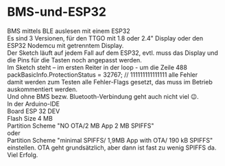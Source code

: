 # BMS-und-ESP32
BMS mittels BLE auslesen mit einem ESP32 <br>
Es sind 3 Versionen, für den TTGO mit 1.8 oder 2.4" Display oder den ESP32 Nodemcu mit getrenntem Display.<br>
Der Sketch läuft auf jedem Fall auf dem ESP32, evtl. muss das Display und die Pins für die Tasten noch angepasst werden.<br>
Im Sketch steht – im ersten Reiter in der loop -  um die Zeile 488<br>
packBasicInfo.ProtectionStatus = 32767;                  // 111111111111111 alle Fehler<br>
damit werden zum Testen alle Fehler-Flags gesetzt, das muss im Betrieb auskommentiert werden.<br>
Und ohne BMS bezw. Bluetooth-Verbindung geht auch nicht viel 😉.<br>
In der Arduino-IDE <br>
  Board ESP 32 DEV<br>
  Flash Size 4 MB<br>
  Partition Scheme "NO OTA/2 MB App 2 MB SPIFFS"<br>
  oder<br>
  Partition Scheme "minimal SPIFFS/ 1,9MB App with OTA/ 190 kB SPIFFS"<br>
einstellen. OTA geht grundsätzlich, aber dann ist fast zu wenig SPIFFS da.<br>
Viel Erfolg.
